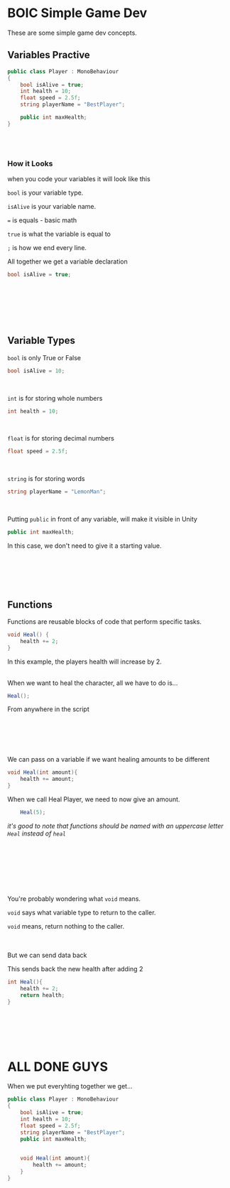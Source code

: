 
# BOIC Simple Game Dev
These are some simple game dev concepts.


## Variables Practive
```csharp
public class Player : MonoBehaviour
{
    bool isAlive = true;
    int health = 10;
    float speed = 2.5f;
    string playerName = "BestPlayer";

    public int maxHealth;
}
```
<br>
<br>

### How it Looks
when you code your variables it will look like this

`bool`
 is your variable type.
 
`isAlive` 
is your variable name.

`=` is equals - basic math

`true` is what the variable is equal to

`;` is how we end every line.

All together we get a variable declaration

```csharp
bool isAlive = true;
```




<br>
<br>
<br>
<br>
<br>



## Variable Types

`bool` is only True or False
```csharp
bool isAlive = 10;
```
<br>

`int` is for storing whole numbers
```csharp
int health = 10;
```
<br>

`float` is for storing decimal numbers
```csharp
float speed = 2.5f;
```
<br>

`string` is for storing words
```csharp
string playerName = "LemonMan";
```
<br>

Putting `public` in front of any variable, will make it visible in Unity
```csharp
public int maxHealth;
```
In this case, we don't need to give it a starting value.

<br><br><br><br>

## Functions
Functions are reusable blocks of code that perform specific tasks.
```csharp
void Heal() {
    health += 2;
}
```
In this example, the players health will increase by 2.
<br><br>

When we want to heal the character, all we have to do is...
``` csharp
Heal();
```
From anywhere in the script

<br><br><br><br>

We can pass on a variable if we want healing amounts to be different
``` csharp
void Heal(int amount){
    health += amount;
}
```

When we call Heal Player, we need to now give an amount.
``` csharp
    Heal(5);
```

*it's good to note that functions should be named with an uppercase letter `Heal` instead of `heal`*


<br><br><br><br><br><br>


You're probably wondering what `void` means.

`void` says what variable type to return to the caller.

`void` means, return nothing to the caller.

<br><br>
But we can send data back

This sends back the new health after adding 2
``` csharp
int Heal(){
    health += 2;
    return health;
}
```

<br><br><br><br>

# ALL DONE GUYS
When we put everyhting together we get...

```csharp
public class Player : MonoBehaviour
{
    bool isAlive = true;
    int health = 10;
    float speed = 2.5f;
    string playerName = "BestPlayer";
    public int maxHealth;

    
    void Heal(int amount){
        health += amount;
    }
}
```
<br><br><br><br><br><br>
